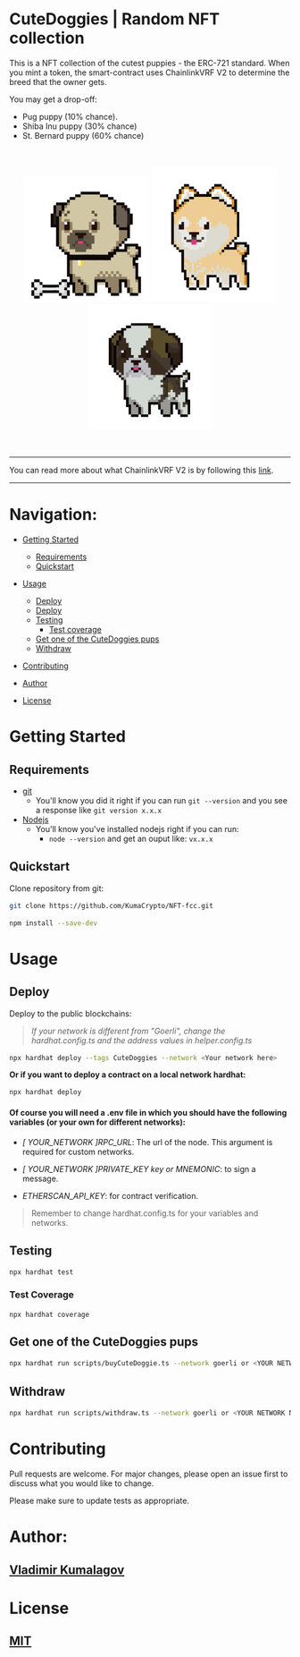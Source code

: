 # CuteDoggies | Random NFT collection

<p> This is a NFT collection of the cutest puppies - the ERC-721 standard. When you mint a token, the smart-contract uses ChainlinkVRF V2 to determine the breed that the owner gets. </p>

<p>You may get a drop-off: </p>

-   Pug puppy (10% chance).
-   Shiba Inu puppy (30% chance)
-   St. Bernard puppy (60% chance)

<br/>
<p align="center">
<img src="NFT-metadata/CuteDoggies/images/pug.png" width="225" alt="NFT Pug">
<img src="NFT-metadata/CuteDoggies/images/shiba-inu.png" width="225" alt="NFT Shiba">
<img src="NFT-metadata/CuteDoggies/images/st-bernard.png" width="225" alt="NFT St.Bernard">
</p>
<br/>

---

You can read more about what ChainlinkVRF V2 is by following this [link](https://docs.chain.link/docs/vrf/v2/introduction/).

---

# Navigation:

-   [Getting Started](https://github.com/KumaCrypto/NFT-fcc#getting-started)
    -   [Requirements](https://github.com/KumaCrypto/NFT-fcc#requirements)
    -   [Quickstart](https://github.com/KumaCrypto/NFT-fcc#quickstart)
-   [Usage](https://github.com/KumaCrypto/NFT-fcc#usage)

    -   [Deploy](https://github.com/KumaCrypto/NFT-fcc#deploy)
    -   [Deploy](https://github.com/KumaCrypto/NFT-fcc#deploy)
    -   [Testing](https://github.com/KumaCrypto/NFT-fcc#testing)
        -   [Test coverage](https://github.com/KumaCrypto/NFT-fcc#test-coverage)
    -   [Get one of the CuteDoggies pups](https://github.com/KumaCrypto/NFT-fcc#get-one-of-the-cutedoggies-pups)
    -   [Withdraw](https://github.com/KumaCrypto/NFT-fcc#withdraw)

-   [Contributing](https://github.com/KumaCrypto/NFT-fcc#contributing)
-   [Author](https://github.com/KumaCrypto/NFT-fcc#author)
-   [License](https://github.com/KumaCrypto/NFT-fcc#license)

# Getting Started

## Requirements

-   [git](https://git-scm.com/book/en/v2/Getting-Started-Installing-Git)
    -   You'll know you did it right if you can run `git --version` and you see a response like `git version x.x.x`
-   [Nodejs](https://nodejs.org/en/)
    -   You'll know you've installed nodejs right if you can run:
        -   `node --version` and get an ouput like: `vx.x.x`

## Quickstart

<p>Clone repository from git:</p>

```bash
git clone https://github.com/KumaCrypto/NFT-fcc.git
```

```bash
npm install --save-dev
```

# Usage

## Deploy

Deploy to the public blockchains:

> _If your network is different from "Goerli", change the hardhat.config.ts and the address values in helper.config.ts_

```bash
npx hardhat deploy --tags CuteDoggies --network <Your network here>
```

**Or if you want to deploy a contract on a local network hardhat:**

```bash
npx hardhat deploy
```

#### Of course you will need a .env file in which you should have the following variables (or your own for different networks):

-   _[ YOUR_NETWORK ]RPC_URL_: The url of the node. This argument is required for custom networks.

-   _[ YOUR_NETWORK ]PRIVATE_KEY key or MNEMONIC_: to sign a message.

-   _ETHERSCAN_API_KEY_: for contract verification.

> Remember to change hardhat.config.ts for your variables and networks.

## Testing

```
npx hardhat test
```

### Test Coverage

```
npx hardhat coverage
```

## Get one of the CuteDoggies pups

```bash
npx hardhat run scripts/buyCuteDoggie.ts --network goerli or <YOUR NETWORK NAME>
```

## Withdraw

```bash
npx hardhat run scripts/withdraw.ts --network goerli or <YOUR NETWORK NAME>
```

# Contributing

Pull requests are welcome. For major changes, please open an issue first to discuss what you would like to change.

Please make sure to update tests as appropriate.

# Author:

## [Vladimir Kumalagov](https://github.com/KumaCrypto)

# License

## [MIT](https://choosealicense.com/licenses/mit/)
